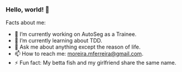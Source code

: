 ### Hello, world! 👋
Facts about me:
- 🔭 I’m currently working on AutoSeg as a Trainee.
- 🌱 I’m currently learning about TDD.
- 💬 Ask me about anything except the reason of life.
- 📫 How to reach me: moreira.mferreira@gmail.com.
- ⚡ Fun fact: My betta fish and my girlfriend share the same name.

<!--
**mmferreira2000/mmferreira2000** is a ✨ _special_ ✨ repository because its `README.md` (this file) appears on your GitHub profile.
